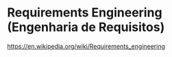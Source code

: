 # Requirements Engineering (Engenharia de Requisitos)
https://en.wikipedia.org/wiki/Requirements_engineering

